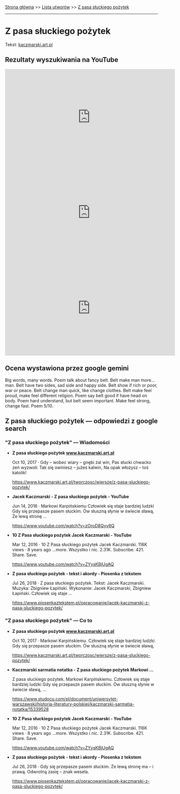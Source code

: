 [Strona główna](../index.md) >> [Lista utworów](../list.md) >> [Z pasa słuckiego pożytek](671.md)

---

# Z pasa słuckiego pożytek

Tekst: [kaczmarski.art.pl](https://www.kaczmarski.art.pl/tworczosc/wiersze/z-pasa-sluckiego-pozytek/)

## Rezultaty wyszukiwania na YouTube

<iframe width="560" height="315" src="https://www.youtube.com/embed/ZYysKBjUgAQ?si=IdontcarewhotheIRSsendsImnotpayingtaxes" title="YouTube video player" frameborder="0" allow="accelerometer; autoplay; clipboard-write; encrypted-media; gyroscope; picture-in-picture; web-share" referrerpolicy="strict-origin-when-cross-origin" allowfullscreen></iframe>

<iframe width="560" height="315" src="https://www.youtube.com/embed/lrNsmMpvbAk?si=IdontcarewhotheIRSsendsImnotpayingtaxes" title="YouTube video player" frameborder="0" allow="accelerometer; autoplay; clipboard-write; encrypted-media; gyroscope; picture-in-picture; web-share" referrerpolicy="strict-origin-when-cross-origin" allowfullscreen></iframe>

<iframe width="560" height="315" src="https://www.youtube.com/embed/P0_6EfWAD8A?si=IdontcarewhotheIRSsendsImnotpayingtaxes" title="YouTube video player" frameborder="0" allow="accelerometer; autoplay; clipboard-write; encrypted-media; gyroscope; picture-in-picture; web-share" referrerpolicy="strict-origin-when-cross-origin" allowfullscreen></iframe>

## Ocena wystawiona przez google gemini

Big words, many words. Poem talk about fancy belt. Belt make man more... man. Belt have two sides, sad side and happy side. Belt show if rich or poor, war or peace. Belt change man quick, like change clothes. Belt make feel proud, make feel different religion. Poem say belt good if have head on body. Poem hard understand, but belt seem important. Make feel strong, change fast. Poem 5/10.


## Z pasa słuckiego pożytek — odpowiedzi z google search

### "Z pasa słuckiego pożytek" — Wiadomości

- **Z pasa słuckiego pożytek www.kaczmarski.art.pl**

    Oct 10, 2017  ·  Gdy – wobec wiary – gnębi żal win, Pas słucki chwacko zeń wyzwoli: Tak się owiniesz – jużeś kalwin, Na opak włożysz – toś katolik! 

   <https://www.kaczmarski.art.pl/tworczosc/wiersze/z-pasa-sluckiego-pozytek/>
- **Jacek Kaczmarski - Z pasa słuckiego pożytek - YouTube**

    Jun 14, 2016  ·  Markowi Karpińskiemu Człowiek się staje bardziej ludzki Gdy się przepasze pasem słuckim. Ów słuszną słynie w świecie sławą, Że lewą stronę ... 

   <https://www.youtube.com/watch?v=zOroD8Qyv6Q>
- **10 Z Pasa słuckiego pożytek Jacek Kaczmarski - YouTube**

    Mar 12, 2016  ·  10 Z Pasa słuckiego pożytek Jacek Kaczmarski. 116K views · 8 years ago ...more. Wszystko i nic. 2.31K. Subscribe. 421. Share. Save. 

   <https://www.youtube.com/watch?v=ZYysKBjUgAQ>
- **Z pasa słuckiego pożytek - tekst i akordy - Piosenka z tekstem**

    Jul 26, 2018  ·  Z pasa słuckiego pożytek. Tekst: Jacek Kaczmarski. Muzyka: Zbigniew Łapiński. Wykonanie: Jacek Kaczmarski, Zbigniew Łapiński. Człowiek się staje ... 

   <https://www.piosenkaztekstem.pl/opracowanie/jacek-kaczmarski-z-pasa-sluckiego-pozytek/>

### "Z pasa słuckiego pożytek" — Co to

- **Z pasa słuckiego pożytek www.kaczmarski.art.pl**

    Oct 10, 2017  ·  Markowi Karpińskiemu. Człowiek się staje bardziej ludzki. Gdy się przepasze pasem słuckim. Ów słuszną słynie w świecie sławą, 

   <https://www.kaczmarski.art.pl/tworczosc/wiersze/z-pasa-sluckiego-pozytek/>
- **Kaczmarski sarmatia notatka - Z pasa słuckiego pożytek Markowi ...**

    Z pasa słuckiego pożytek. Markowi Karpińskiemu. Człowiek się staje bardziej ludzki Gdy się przepasze pasem słuckim. Ów słuszną słynie w świecie sławą, ... 

   <https://www.studocu.com/pl/document/uniwersytet-warszawski/historia-literatury-polskiej/kaczmarski-sarmatia-notatka/15339528>
- **10 Z Pasa słuckiego pożytek Jacek Kaczmarski - YouTube**

    Mar 12, 2016  ·  10 Z Pasa słuckiego pożytek Jacek Kaczmarski. 116K views · 8 years ago ...more. Wszystko i nic. 2.31K. Subscribe. 421. Share. Save. 

   <https://www.youtube.com/watch?v=ZYysKBjUgAQ>
- **Z pasa słuckiego pożytek - tekst i akordy - Piosenka z tekstem**

    Jul 26, 2018  ·  Gdy się przepasze pasem słuckim. Że lewą stronę ma – i prawą. Odwrotną zasię – znak wesela. 

   <https://www.piosenkaztekstem.pl/opracowanie/jacek-kaczmarski-z-pasa-sluckiego-pozytek/>

